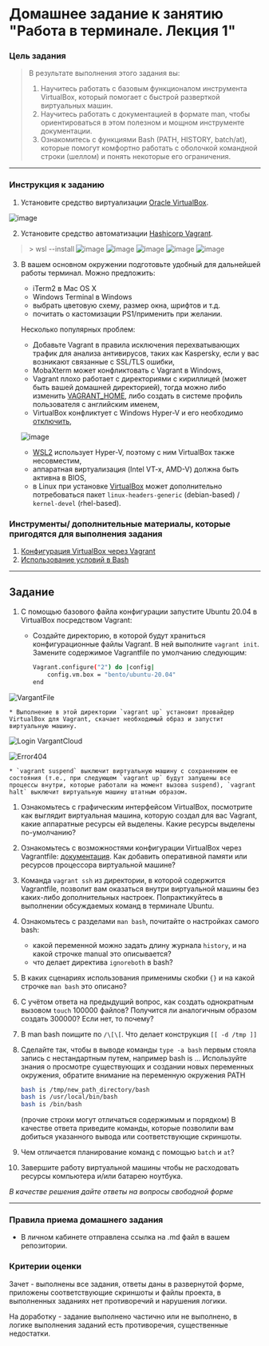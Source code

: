 # Домашнее задание к занятию "Работа в терминале. Лекция 1"

### Цель задания

> В результате выполнения этого задания вы:
> 1. Научитесь работать с базовым функционалом инструмента VirtualBox, который помогает с быстрой разверткой виртуальных машин.
> 2. Научитесь работать с документацией в формате man, чтобы ориентироваться в этом полезном и мощном инструменте документации.
> 3. Ознакомитесь с функциями Bash (PATH, HISTORY, batch/at), которые помогут комфортно работать с оболочкой командной строки (шеллом) и понять некоторые его ограничения.

***
### Инструкция к заданию

1. Установите средство виртуализации [Oracle VirtualBox](https://www.virtualbox.org/).

![image](https://user-images.githubusercontent.com/123832086/221342763-ec55ef81-066b-4380-ae22-be82a5e68652.png "VirtualBox")

2. Установите средство автоматизации [Hashicorp Vagrant](https://hashicorp-releases.yandexcloud.net/vagrant/).
>\> wsl --install
>![image](https://user-images.githubusercontent.com/123832086/221344397-708997b8-9ddd-4092-abf7-09e0e4a65816.png)
>![image](https://user-images.githubusercontent.com/123832086/221344520-709cc749-bba8-4733-8b3e-11c9c8ef8ae7.png "Установка на Windows WSL")
>![image](https://user-images.githubusercontent.com/123832086/221347076-21e1e858-7123-4464-b234-d8fe14d13fc3.png "Ubunta reg")
![image](https://user-images.githubusercontent.com/123832086/221348571-a98b5674-1104-4e66-be0c-ad09791f119d.png)
![image](https://user-images.githubusercontent.com/123832086/221348723-59983584-29a5-4468-bd3a-b048fa61065a.png)





3. В вашем основном окружении подготовьте удобный для дальнейшей работы терминал. Можно предложить:

	* iTerm2 в Mac OS X
	* Windows Terminal в Windows
	* выбрать цветовую схему, размер окна, шрифтов и т.д.
	* почитать о кастомизации PS1/применить при желании.

	Несколько популярных проблем:
	* Добавьте Vagrant в правила исключения перехватывающих трафик для анализа антивирусов, таких как Kaspersky, если у вас возникают связанные с SSL/TLS ошибки,
	* MobaXterm может конфликтовать с Vagrant в Windows,
	* Vagrant плохо работает с директориями с кириллицей (может быть вашей домашней директорией), тогда можно либо изменить [VAGRANT_HOME](https://www.vagrantup.com/docs/other/environmental-variables#vagrant_home), либо создать в системе профиль пользователя с английским именем,
	* VirtualBox конфликтует с Windows Hyper-V и его необходимо [отключить](https://www.vagrantup.com/docs/installation#windows-virtualbox-and-hyper-v),
	
	![image](https://user-images.githubusercontent.com/123832086/221343246-dc7d8486-1fab-4206-8a72-81e613669a29.png "Отключение Hyper-V")

	
	* [WSL2](https://docs.microsoft.com/ru-ru/windows/wsl/wsl2-faq#does-wsl-2-use-hyper-v-will-it-be-available-on-windows-10-home) использует Hyper-V, поэтому с ним VirtualBox также несовместим,
	* аппаратная виртуализация (Intel VT-x, AMD-V) должна быть активна в BIOS,
	* в Linux при установке [VirtualBox](https://www.virtualbox.org/wiki/Linux_Downloads) может дополнительно потребоваться пакет `linux-headers-generic` (debian-based) / `kernel-devel` (rhel-based).


### Инструменты/ дополнительные материалы, которые пригодятся для выполнения задания

1. [Конфигурация VirtualBox через Vagrant](https://www.vagrantup.com/docs/providers/virtualbox/configuration.html)
2. [Использование условий в Bash](https://www.gnu.org/software/bash/manual/html_node/Bash-Conditional-Expressions.html)

------

## Задание

1. С помощью базового файла конфигурации запустите Ubuntu 20.04 в VirtualBox посредством Vagrant:

	* Создайте директорию, в которой будут храниться конфигурационные файлы Vagrant. В ней выполните `vagrant init`. Замените содержимое Vagrantfile по умолчанию следующим:

		```bash
		Vagrant.configure("2") do |config|
			config.vm.box = "bento/ubuntu-20.04"
		end
		```
![VargantFile](https://user-images.githubusercontent.com/123832086/221364803-603e599f-6047-4424-bf23-921f3c01bb81.png "VargantFile")

	* Выполнение в этой директории `vagrant up` установит провайдер VirtualBox для Vagrant, скачает необходимый образ и запустит виртуальную машину.
![Login VargantCloud](https://user-images.githubusercontent.com/123832086/221364769-e292ed73-60fb-48a4-8aa1-8c6dcd1daaf1.png "Vargant Cloud")

![Error404](https://user-images.githubusercontent.com/123832086/221364924-9192f3a7-3e77-4b01-810e-0f2343f0334b.png "Error404")

	* `vagrant suspend` выключит виртуальную машину с сохранением ее состояния (т.е., при следующем `vagrant up` будут запущены все процессы внутри, которые работали на момент вызова suspend), `vagrant halt` выключит виртуальную машину штатным образом.

1. Ознакомьтесь с графическим интерфейсом VirtualBox, посмотрите как выглядит виртуальная машина, которую создал для вас Vagrant, какие аппаратные ресурсы ей выделены. Какие ресурсы выделены по-умолчанию?

1. Ознакомьтесь с возможностями конфигурации VirtualBox через Vagrantfile: [документация](https://www.vagrantup.com/docs/providers/virtualbox/configuration.html). Как добавить оперативной памяти или ресурсов процессора виртуальной машине?

1. Команда `vagrant ssh` из директории, в которой содержится Vagrantfile, позволит вам оказаться внутри виртуальной машины без каких-либо дополнительных настроек. Попрактикуйтесь в выполнении обсуждаемых команд в терминале Ubuntu.

1. Ознакомьтесь с разделами `man bash`, почитайте о настройках самого bash:
    * какой переменной можно задать длину журнала `history`, и на какой строчке manual это описывается?
    * что делает директива `ignoreboth` в bash?
1. В каких сценариях использования применимы скобки `{}` и на какой строчке `man bash` это описано?
1. С учётом ответа на предыдущий вопрос, как создать однократным вызовом `touch` 100000 файлов? Получится ли аналогичным образом создать 300000? Если нет, то почему?
1. В man bash поищите по `/\[\[`. Что делает конструкция `[[ -d /tmp ]]`
1. Сделайте так, чтобы в выводе команды `type -a bash` первым стояла запись с нестандартным путем, например bash is ... 
Используйте знания о просмотре существующих и создании новых переменных окружения, обратите внимание на переменную окружения PATH 

	```bash
	bash is /tmp/new_path_directory/bash
	bash is /usr/local/bin/bash
	bash is /bin/bash
	```

	(прочие строки могут отличаться содержимым и порядком)
    В качестве ответа приведите команды, которые позволили вам добиться указанного вывода или соответствующие скриншоты.

1. Чем отличается планирование команд с помощью `batch` и `at`?

1. Завершите работу виртуальной машины чтобы не расходовать ресурсы компьютера и/или батарею ноутбука.

*В качестве решения дайте ответы на вопросы свободной форме* 

---

### Правила приема домашнего задания

- В личном кабинете отправлена ссылка на .md файл в вашем репозитории.

### Критерии оценки

Зачет - выполнены все задания, ответы даны в развернутой форме, приложены соответствующие скриншоты и файлы проекта, в выполненных заданиях нет противоречий и нарушения логики.

На доработку - задание выполнено частично или не выполнено, в логике выполнения заданий есть противоречия, существенные недостатки. 
